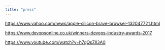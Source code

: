 ```yaml
---
title: "press"
---
```


https://www.yahoo.com/news/apple-silicon-brave-browser-132047721.html

https://www.devopsonline.co.uk/winners-devops-industry-awards-2017

https://www.youtube.com/watch?v=h7qQsZII3A0
